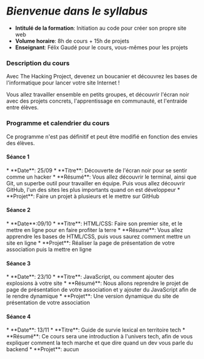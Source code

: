 _<h1>Bienvenue dans le syllabus</h1>_

* **Intitulé de la formation**: Initiation au code pour créer son propre site web
* **Volume horaire**: 8h de cours + 15h de projets
*  **Enseignant**: Félix Gaudé pour le cours, vous-mêmes pour les projets

<h3>Description du cours</h3>

Avec The Hacking Project, devenez un boucanier et découvrez les bases de l'informatique pour lancer votre site Internet !

Vous allez travailler ensemble en petits groupes, et découvrir l'écran noir avec des projets concrets, l'apprentissage en communauté, et l'entraide entre élèves.

<h3>Programme et calendrier du cours</h3>

Ce programme n'est pas définitif et peut être modifié en fonction des envies des élèves.

<h4>Séance 1</h4>
* **Date**: 25/09
* **Titre**: Découverte de l'écran noir pour se sentir comme un hacker
* **Résumé**: Vous allez découvrir le terminal, ainsi que Git, un superbe outil pour travailler en équipe. Puis vous allez découvrir GitHub, l'un des sites les plus importants quand on est développeur
* **Projet**: Faire un projet à plusieurs et le mettre sur GitHub

<h4>Séance 2</h4>
* **Date**:09/10
* **Titre**: HTML/CSS: Faire son premier site, et le mettre en ligne pour en faire profiter la terre
* **Résumé**: Vous allez apprendre les bases de HTML/CSS, puis vous saurez comment mettre un site en ligne
* **Projet**: Réaliser la page de présentation de votre association puis la mettre en ligne

<h4>Séance 3</h4>
* **Date**: 23/10
* **Titre**: JavaScript, ou comment ajouter des explosions à votre site
* **Résumé**: Nous allons reprendre le projet de page de présentation de votre association et y ajouter du JavaScript afin de le rendre dynamique
* **Projet**: Une version dynamique du site de présentation de votre association

<h4>Séance 4</h4>
* **Date**: 13/11
* **Titre**: Guide de survie lexical en territoire tech
* **Résumé**: Ce cours sera une introduction à l'univers tech, afin de vous expliquer comment la tech marche et que dire quand un dev vous parle du backend
* **Projet**: aucun